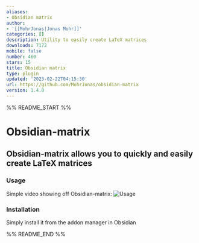 ```yaml
---
aliases:
- Obsidian matrix
author:
- '[[MohrJonas|Jonas Mohr]]'
categories: []
description: Utility to easily create LaTeX matrices
downloads: 7172
mobile: false
number: 460
stars: 15
title: Obsidian matrix
type: plugin
updated: '2023-02-22T04:15:30'
url: https://github.com/MohrJonas/obsidian-matrix
version: 1.4.0
---
```


%% README_START %%

# Obsidian-matrix
## Obsidian-matrix allows you to quickly and easily create LaTeX matrices
### Usage
Simple video showing off Obsidian-matrix:
![Usage](https://raw.githubusercontent.com/MohrJonas/obsidian-matrix/HEAD/usage.gif)

### Installation
Simply install it from the addon manager in Obsidian


%% README_END %%
